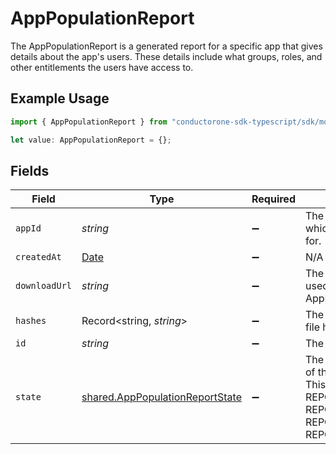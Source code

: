 # AppPopulationReport

The AppPopulationReport is a generated report for a specific app that gives details about the app's users. These details include what groups, roles, and other entitlements the users have access to.

## Example Usage

```typescript
import { AppPopulationReport } from "conductorone-sdk-typescript/sdk/models/shared";

let value: AppPopulationReport = {};
```

## Fields

| Field                                                                                                                                                                            | Type                                                                                                                                                                             | Required                                                                                                                                                                         | Description                                                                                                                                                                      |
| -------------------------------------------------------------------------------------------------------------------------------------------------------------------------------- | -------------------------------------------------------------------------------------------------------------------------------------------------------------------------------- | -------------------------------------------------------------------------------------------------------------------------------------------------------------------------------- | -------------------------------------------------------------------------------------------------------------------------------------------------------------------------------- |
| `appId`                                                                                                                                                                          | *string*                                                                                                                                                                         | :heavy_minus_sign:                                                                                                                                                               | The appId is the Id of the app which the report is generated for.                                                                                                                |
| `createdAt`                                                                                                                                                                      | [Date](https://developer.mozilla.org/en-US/docs/Web/JavaScript/Reference/Global_Objects/Date)                                                                                    | :heavy_minus_sign:                                                                                                                                                               | N/A                                                                                                                                                                              |
| `downloadUrl`                                                                                                                                                                    | *string*                                                                                                                                                                         | :heavy_minus_sign:                                                                                                                                                               | The downloadUrl is the url used for downloading the AppPopulationReport.                                                                                                         |
| `hashes`                                                                                                                                                                         | Record<string, *string*>                                                                                                                                                         | :heavy_minus_sign:                                                                                                                                                               | The hashes field contains the file hashes of the report.                                                                                                                         |
| `id`                                                                                                                                                                             | *string*                                                                                                                                                                         | :heavy_minus_sign:                                                                                                                                                               | The id field.                                                                                                                                                                    |
| `state`                                                                                                                                                                          | [shared.AppPopulationReportState](../../../sdk/models/shared/apppopulationreportstate.md)                                                                                        | :heavy_minus_sign:                                                                                                                                                               | The state field tracks the state of the AppPopulationReport. This state field can be one of REPORT_STATE_PENDING, REPORT_STATE_UNSPECIFIED, REPORT_STATE_OK, REPORT_STATE_ERROR. |